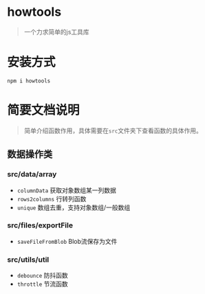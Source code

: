 # howtools

> 一个力求简单的js工具库

# 安装方式

`npm i howtools`

# 简要文档说明

> 简单介绍函数作用，具体需要在`src`文件夹下查看函数的具体作用。

## 数据操作类
### src/data/array
  - `columnData` 获取对象数组某一列数据
  - `rows2columns` 行转列函数
  - `unique` 数组去重，支持对象数组/一般数组

### src/files/exportFile
 -  `saveFileFromBlob` Blob流保存为文件

### src/utils/util
  -  `debounce` 防抖函数
  -  `throttle` 节流函数